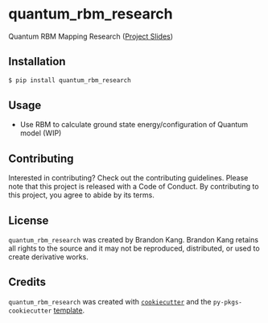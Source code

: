 # quantum_rbm_research

Quantum RBM Mapping Research ([Project Slides](https://docs.google.com/presentation/d/1kaAVxVp4crH_DFdDClRj9LXH43BOkkvx_MhkqWa1wcI/edit?usp=sharing))

## Installation

```bash
$ pip install quantum_rbm_research
```

## Usage

- Use RBM to calculate ground state energy/configuration of Quantum model (WIP)

## Contributing

Interested in contributing? Check out the contributing guidelines. Please note that this project is released with a Code of Conduct. By contributing to this project, you agree to abide by its terms.

## License

`quantum_rbm_research` was created by Brandon Kang. Brandon Kang retains all rights to the source and it may not be reproduced, distributed, or used to create derivative works.

## Credits

`quantum_rbm_research` was created with [`cookiecutter`](https://cookiecutter.readthedocs.io/en/latest/) and the `py-pkgs-cookiecutter` [template](https://github.com/py-pkgs/py-pkgs-cookiecutter).
